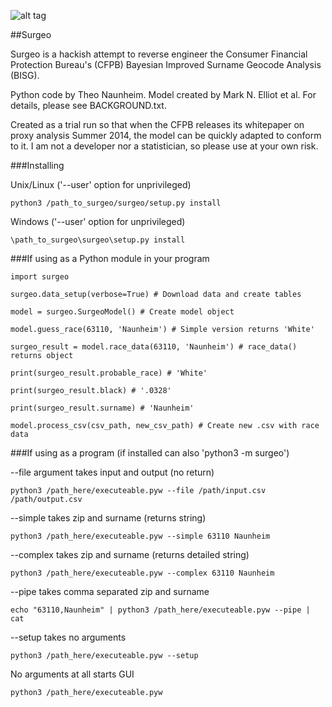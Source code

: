 ![alt tag](http://i.imgur.com/pe0GZMP.jpg)

##Surgeo

Surgeo is a hackish attempt to reverse engineer the Consumer Financial 
Protection Bureau's (CFPB) Bayesian Improved Surname Geocode Analysis (BISG).

Python code by Theo Naunheim. Model created by Mark N. Elliot et al. For 
details, please see BACKGROUND.txt.

Created as a trial run so that when the CFPB releases its whitepaper on proxy 
analysis Summer 2014, the model can be quickly adapted to conform to it. I am
not a developer nor a statistician, so please use at your own risk.

###Installing

Unix/Linux ('--user' option for unprivileged)

    python3 /path_to_surgeo/surgeo/setup.py install

Windows ('--user' option for unprivileged)

    \path_to_surgeo\surgeo\setup.py install

###If using as a Python module in your program

    import surgeo

    surgeo.data_setup(verbose=True) # Download data and create tables

    model = surgeo.SurgeoModel() # Create model object

    model.guess_race(63110, 'Naunheim') # Simple version returns 'White'

    surgeo_result = model.race_data(63110, 'Naunheim') # race_data() returns object

    print(surgeo_result.probable_race) # 'White'

    print(surgeo_result.black) # '.0328'

    print(surgeo_result.surname) # 'Naunheim'

    model.process_csv(csv_path, new_csv_path) # Create new .csv with race data

###If using as a program (if installed can also 'python3 -m surgeo')

--file argument takes input and output (no return)

    python3 /path_here/executeable.pyw --file /path/input.csv /path/output.csv

--simple takes zip and surname (returns string)

    python3 /path_here/executeable.pyw --simple 63110 Naunheim

--complex takes zip and surname (returns detailed string)

    python3 /path_here/executeable.pyw --complex 63110 Naunheim

--pipe takes comma separated zip and surname

    echo "63110,Naunheim" | python3 /path_here/executeable.pyw --pipe | cat

--setup takes no arguments

    python3 /path_here/executeable.pyw --setup

No arguments at all starts GUI

    python3 /path_here/executeable.pyw
